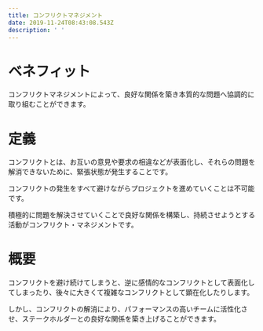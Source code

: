 ```yaml
---
title: コンフリクトマネジメント
date: 2019-11-24T08:43:08.543Z
description: ' '
---
```

# ベネフィット

コンフリクトマネジメントによって、良好な関係を築き本質的な問題へ協調的に取り組むことができます。



# 定義

コンフリクトとは、お互いの意見や要求の相違などが表面化し、それらの問題を解消できないために、緊張状態が発生することです。

コンフリクトの発生をすべて避けながらプロジェクトを進めていくことは不可能です。

積極的に問題を解決させていくことで良好な関係を構築し、持続させようとする活動がコンフリクト・マネジメントです。



# 概要

コンフリクトを避け続けてしまうと、逆に感情的なコンフリクトとして表面化してしまったり、後々に大きくて複雑なコンフリクトとして顕在化したりします。

しかし、コンフリクトの解消により、パフォーマンスの高いチームに活性化させ、ステークホルダーとの良好な関係を築き上げることができます。
